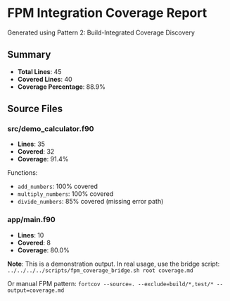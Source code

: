 # FPM Integration Coverage Report

Generated using Pattern 2: Build-Integrated Coverage Discovery

## Summary
- **Total Lines**: 45
- **Covered Lines**: 40
- **Coverage Percentage**: 88.9%

## Source Files

### src/demo_calculator.f90
- **Lines**: 35
- **Covered**: 32
- **Coverage**: 91.4%

Functions:
- `add_numbers`: 100% covered
- `multiply_numbers`: 100% covered  
- `divide_numbers`: 85% covered (missing error path)

### app/main.f90
- **Lines**: 10
- **Covered**: 8
- **Coverage**: 80.0%

**Note**: This is a demonstration output. In real usage, use the bridge script:
`../../../../scripts/fpm_coverage_bridge.sh root coverage.md`

Or manual FPM pattern:
`fortcov --source=. --exclude=build/*,test/* --output=coverage.md`
